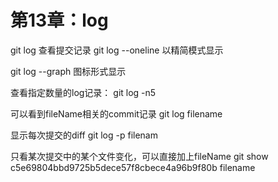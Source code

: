 # 第13章：log

git log 查看提交记录
git log --oneline 以精简模式显示

git log --graph 图标形式显示

查看指定数量的log记录：
git log -n5

可以看到fileName相关的commit记录
git log filename

显示每次提交的diff
git log -p filenam

只看某次提交中的某个文件变化，可以直接加上fileName
git show c5e69804bbd9725b5dece57f8cbece4a96b9f80b filename